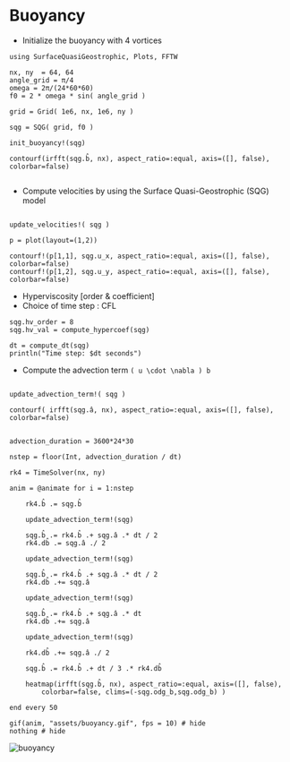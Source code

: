 # Buoyancy

- Initialize the buoyancy with 4 vortices

```@example 1
using SurfaceQuasiGeostrophic, Plots, FFTW

nx, ny  = 64, 64
angle_grid = π/4 
omega = 2π/(24*60*60)
f0 = 2 * omega * sin( angle_grid )

grid = Grid( 1e6, nx, 1e6, ny )

sqg = SQG( grid, f0 ) 

init_buoyancy!(sqg)

contourf(irfft(sqg.b̂, nx), aspect_ratio=:equal, axis=([], false), colorbar=false)
    
```

- Compute velocities by using the Surface Quasi-Geostrophic (SQG) model


```@example 1

update_velocities!( sqg )

p = plot(layout=(1,2))

contourf!(p[1,1], sqg.u_x, aspect_ratio=:equal, axis=([], false), colorbar=false)
contourf!(p[1,2], sqg.u_y, aspect_ratio=:equal, axis=([], false), colorbar=false)

```

- Hyperviscosity [order & coefficient]
- Choice of time step : CFL

```@example 1
sqg.hv_order = 8
sqg.hv_val = compute_hypercoef(sqg)

dt = compute_dt(sqg)
println("Time step: $dt seconds")
```

- Compute the advection term `` ( u \cdot \nabla ) b `` 

```@example 1

update_advection_term!( sqg )

contourf( irfft(sqg.â, nx), aspect_ratio=:equal, axis=([], false), colorbar=false)

```

```@example 1

advection_duration = 3600*24*30

nstep = floor(Int, advection_duration / dt)

rk4 = TimeSolver(nx, ny)

anim = @animate for i = 1:nstep

    rk4.b̂ .= sqg.b̂

    update_advection_term!(sqg)

    sqg.b̂ .= rk4.b̂ .+ sqg.â .* dt / 2
    rk4.db̂ .= sqg.â ./ 2

    update_advection_term!(sqg)

    sqg.b̂ .= rk4.b̂ .+ sqg.â .* dt / 2
    rk4.db̂ .+= sqg.â

    update_advection_term!(sqg)

    sqg.b̂ .= rk4.b̂ .+ sqg.â .* dt 
    rk4.db̂ .+= sqg.â

    update_advection_term!(sqg)

    rk4.db̂ .+= sqg.â ./ 2

    sqg.b̂ .= rk4.b̂ .+ dt / 3 .* rk4.db̂

    heatmap(irfft(sqg.b̂, nx), aspect_ratio=:equal, axis=([], false), 
        colorbar=false, clims=(-sqg.odg_b,sqg.odg_b) )

end every 50 

gif(anim, "assets/buoyancy.gif", fps = 10) # hide
nothing # hide

```

![buoyancy](assets/buoyancy.gif)
